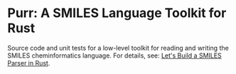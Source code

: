 # Purr: A SMILES Language Toolkit for Rust

Source code and unit tests for a low-level toolkit for reading and writing the SMILES cheminformatics language. For details, see: [Let's Build a SMILES Parser in Rust](https::depth-0first.com/articles/2020/05/25/lets-build-a-smiles-parser-in-rust/).